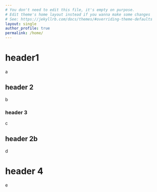 ```yaml
---
# You don't need to edit this file, it's empty on purpose.
# Edit theme's home layout instead if you wanna make some changes
# See: https://jekyllrb.com/docs/themes/#overriding-theme-defaults
layout: single
author_profile: true
permalink: /home/
---
```


# header1

a

## header 2

b

### header 3

c

## header 2b

d

# header 4

e

